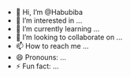 - 👋 Hi, I’m @Habubiba
- 👀 I’m interested in ...
- 🌱 I’m currently learning ...
- 💞️ I’m looking to collaborate on ...
- 📫 How to reach me ...
- 😄 Pronouns: ...
- ⚡ Fun fact: ...

<!---
Habubiba/Habubiba is a ✨ special ✨ repository because its `README.md` (this file) appears on your GitHub profile.
You can click the Preview link to take a look at your changes.
--->
